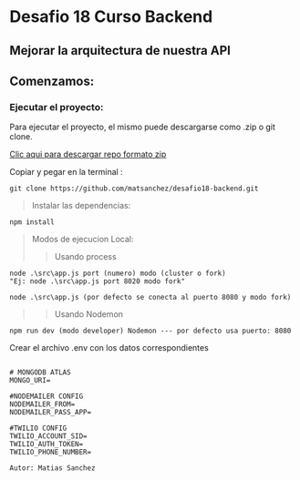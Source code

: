 # Desafio 18 Curso Backend

## Mejorar la arquitectura de nuestra API

## Comenzamos:

### Ejecutar el proyecto:

Para ejecutar el proyecto, el mismo puede descargarse como .zip o git clone.

[Clic aqui para descargar repo formato zip](https://github.com/matsanchez/desafio18-backend/archive/refs/heads/main.zip)

Copiar y pegar en la terminal :

```
git clone https://github.com/matsanchez/desafio18-backend.git
```

> Instalar las dependencias:

```
npm install
```

> Modos de ejecucion Local:
>
> > Usando process

```
node .\src\app.js port (numero) modo (cluster o fork)
"Ej: node .\src\app.js port 8020 modo fork"

node .\src\app.js (por defecto se conecta al puerto 8080 y modo fork)
```

> > Usando Nodemon

```
npm run dev (modo developer) Nodemon --- por defecto usa puerto: 8080
```

Crear el archivo .env con los datos correspondientes

```

# MONGODB ATLAS
MONGO_URI=

#NODEMAILER CONFIG
NODEMAILER_FROM=
NODEMAILER_PASS_APP=

#TWILIO CONFIG
TWILIO_ACCOUNT_SID=
TWILIO_AUTH_TOKEN=
TWILIO_PHONE_NUMBER=
```

```
Autor: Matias Sanchez
```
